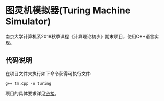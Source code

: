 # 图灵机模拟器(Turing Machine Simulator)

南京大学计算机系2018秋季课程《计算理论初步》期末项目，使用C++语言实现。

## 代码说明
在项目文件夹执行如下命令获得可执行文件:
```
g++ tm.cpp -o turing
```
项目的具体要求详见[链接](https://github.com/ptc-nju/Project-2018/blob/master/README.md)。




